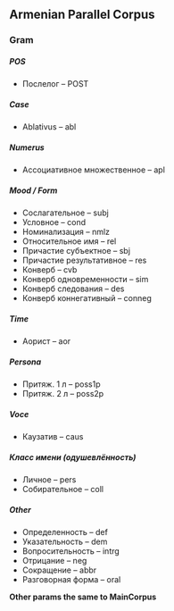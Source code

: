 ## Armenian Parallel Corpus

### Gram
##### POS
* Послелог – POST

##### Case
* Ablativus – abl

##### Numerus 
* Ассоциативное множественное – apl


##### Mood / Form
* Сослагательное – subj
* Условное – cond
* Номинализация – nmlz
* Относительное имя – rel
* Причастие субъектное – sbj
* Причастие результативное – res
* Конверб – cvb
* Конверб одновременности – sim
* Конверб следования – des
* Конверб коннегативный – conneg


##### Time
* Аорист – aor


##### Persona
* Притяж. 1 л – poss1p
* Притяж. 2 л – poss2p


##### Voce
* Каузатив – caus


##### Класс имени (одушевлённость)
* Личное – pers
* Собирательное – coll


##### Other
* Определенность – def
* Указательность – dem
* Вопросительность – intrg
* Отрицание – neg
* Сокращение – abbr
* Разговорная форма – oral

**Other params the same to MainCorpus**